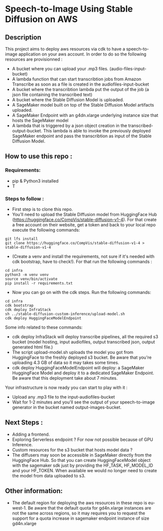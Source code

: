 # Speech-to-Image Using Stable Diffusion on AWS

## Description
This project aims to deploy aws resources via cdk to have a speech-to-image application on your aws account. In order to do so the following resources are provisionned : 
- A bucket where you can upload your .mp3 files. (audio-files-input-bucket)
- A lambda function that can start transcribtion jobs from Amazon Transcribe as soon as a file is created in the audiofiles-input-bucket
- A bucket where the transcribtion lambda put the output of the job (a json file containing the transcribed text)
- A bucket where the Stable Diffusion Model is uploaded.
- A SageMaker model built on top of the Stable Diffusion Model artifacts uploaded. 
- A SageMaker Endpoint with an g4dn.xlarge underlying instance size that hosts the SageMaker model
- A lambda that is triggered by a json object creation in the transcribed-output-bucket. This lambda is able to invoke the previously deployed SageMaker endpoint and pass the transcribtion as input of the Stable Diffusion Model. 

## How to use this repo : 

### Requirements:
- pip & Python3 installed
- T

### Steps to follow : 
- First step is to clone this repo.
- You'll need to upload the Stable Diffusion model from HuggingFace Hub (https://huggingface.co/CompVis/stable-diffusion-v1-4). 
For that create a free account on their website, get a token and back to your local repo execute the following commands: 

```
git lfs install
git clone https://huggingface.co/CompVis/stable-diffusion-v1-4 > stable-diffusion-v1-4
```

- (Create a venv and install the requirements, not sure if it's needed with cdk bootstrap, have to check!). For that run the following commands : 
```
cd infra
python3 -m venv venv
source venv/bin/activate
pip install -r requirements.txt
```
- Now you can go on with the cdk steps. Run the following commands: 
```
cd infra
cdk bootstrap
cdk deploy InfraStack
sh ../stable-diffusion-custom-inference/upload-model.sh
cdk deploy HuggingFaceModelEndpoint
```

Some info related to these commands: 
- cdk deploy InfraStack will deploy transcribe pipelines, all the required s3 bucket (model hosting, input audiofiles, output transcribed json, output generated html file.)
- The script upload-model.sh uploads the model you got from HuggingFace to the freshly deployed s3 bucket. Be aware that you're uploading 4.3 GB of data so it may takes some times. 
- cdk deploy HuggingFaceModelEndpoint will deploy: a SageMaker HuggingFace Model and deploy it to a dedicated SageMaker Endpoint. Be aware that this deployment take about 7 minutes. 

Your infrastructure is now ready you can start to play with it : 
- Upload any .mp3 file to the input-audiofiles-bucket
- Wait for 1-2 minutes and you'll see the output of your speech-to-image generator in the bucket named output-images-bucket. 
    
## Next Steps : 
- Adding a frontend. 
- Exploring Serverless endpoint ? For now not possible because of GPU Inference. 
- Custom resources for the s3 bucket that hosts model data ? 
- The diffusers may soon be accessible in SageMaker directly from the HuggingFace Hub. So that you can create HuggingFaceModel object with the sagemaker sdk just by providing the HF_TASK, HF_MODEL_ID and your HF_TOKEN. When available we would no longer need to create the model from data uploaded to s3.

## Other information: 
- The default region for deploying the aws resources in these repo is eu-west-1. Be aware that the default quota for gd4n.xlarge instances are not the same across regions, so it may requires you to request the support for a quota increase in sagemaker endpoint instance of size gd4n.xlarge 

